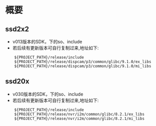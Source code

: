 # 概要
## ssd2x2
-  v013版本的SDK，下的so、include
-  若后续有更新版本可自行复制过来,地址如下:
```shell
    ${PROJECT_PATH}/release/include
    ${PROJECT_PATH}/release/dispcam/p3/common/glibc/9.1.0/ex_libs
    ${PROJECT_PATH}/release/dispcam/p3/common/glibc/9.1.0/mi_libs
```

## ssd20x
-  v030版本的SDK，下的so、include
-  若后续有更新版本可自行复制过来,地址如下:
```shell
    ${PROJECT_PATH}/release/include
    ${PROJECT_PATH}/release/nvr/i2m/common/glibc/8.2.1/ex_libs
    ${PROJECT_PATH}/release/nvr/i2m/common/glibc/8.2.1/mi_libs
```
